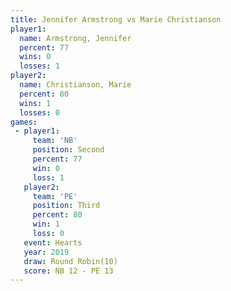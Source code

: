 ```yaml
---
title: Jennifer Armstrong vs Marie Christianson
player1:                   
  name: Armstrong, Jennifer
  percent: 77              
  wins: 0                  
  losses: 1                
player2:                   
  name: Christianson, Marie
  percent: 80              
  wins: 1                  
  losses: 0                
games:
 - player1:          
     team: 'NB'      
     position: Second
     percent: 77     
     win: 0          
     loss: 1         
   player2:         
     team: 'PE'     
     position: Third
     percent: 80    
     win: 1         
     loss: 0        
   event: Hearts        
   year: 2019           
   draw: Round Robin(10)
   score: NB 12 - PE 13 
---
```

